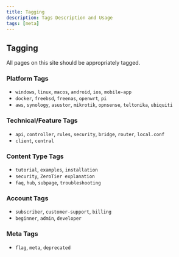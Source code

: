 ```yaml
---
title: Tagging
description: Tags Description and Usage
tags: [meta]
---
```



## Tagging

All pages on this site should be appropriately tagged.


### Platform Tags

- `windows`, `linux`, `macos`, `android`, `ios`, `mobile-app`
- `docker`, `freebsd`, `freenas`, `openwrt`, `pi`
- `aws`, `synology`, `asustor`, `mikrotik`, `opnsense`, `teltonika`, `ubiquiti`

### Technical/Feature Tags

- `api`, `controller`,  `rules`, `security`, `bridge`, `router`, `local.conf`
- `client`, `central`

### Content Type Tags

- `tutorial`, `examples`, `installation`
- `security`, `ZeroTier explanation`
- `faq`, `hub`, `subpage`, `troubleshooting`

### Account Tags

- `subscriber`, `customer-support`, `billing`
- `beginner`, `admin`, `developer`

### Meta Tags

- `flag`, `meta`, `deprecated`